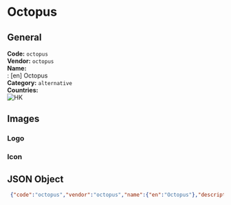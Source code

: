 # Octopus 
## General 
**Code:** `octopus`  
**Vendor:** `octopus`  
**Name:**  
:	[en] Octopus  
**Category:** `alternative`  
**Countries:**  
![HK](https://cdnjs.cloudflare.com/ajax/libs/flag-icon-css/3.3.0/flags/4x3/HK.svg#w24)  
 
## Images 
### Logo 
### Icon 
## JSON Object 
```json
 {"code":"octopus","vendor":"octopus","name":{"en":"Octopus"},"description":null,"countries":["HK"],"category":"alternative"}```  
